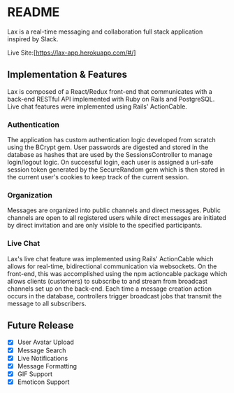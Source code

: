 # README

Lax is a real-time messaging and collaboration full stack application inspired by Slack.

Live Site:[https://lax-app.herokuapp.com/#/]

## Implementation & Features

Lax is composed of a React/Redux front-end that communicates with a back-end RESTful API implemented with Ruby on Rails and PostgreSQL. Live chat features
were implemented using Rails' ActionCable.

### Authentication

The application has custom authentication logic developed from scratch using the BCrypt gem. User passwords are digested and stored in
the database as hashes that are used by the SessionsController to manage login/logout logic. On successful login, each user is assigned a url-safe session
token generated by the SecureRandom gem which is then stored in the current user's cookies to keep track of the current session.

### Organization

Messages are organized into public channels and direct messages. Public channels are open to all registered users while direct messages are initiated
by direct invitation and are only visible to the specified participants.

### Live Chat

Lax's live chat feature was implemented using Rails' ActionCable which allows for real-time, bidirectional communication via websockets.
On the front-end, this was accomplished using the npm actioncable package which allows clients (customers) to subscribe to and stream from broadcast
channels set up on the back-end. Each time a message creation action occurs in the database, controllers trigger broadcast jobs that transmit the message
to all subscribers.

## Future Release

* [X] User Avatar Upload
* [X] Message Search
* [X] Live Notifications
* [X] Message Formatting
* [X] GIF Support
* [X] Emoticon Support
